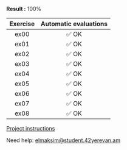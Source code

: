 **Result :** 100%

Exercise | Automatic evaluations |  
:-----------: | :-----------:
ex00 | :white_check_mark: OK 
ex01 | :white_check_mark: OK 
ex02 | :white_check_mark: OK 
ex03 | :white_check_mark: OK 
ex04 | :white_check_mark: OK 
ex05 | :white_check_mark: OK 
ex06 | :white_check_mark: OK 
ex07 | :white_check_mark: OK
ex08 | :white_check_mark: OK 

[Project instructions](https://github.com/AGolz/Piscine/files/13430960/en.subject.1.pdf)

Need help: elmaksim@student.42yerevan.am
